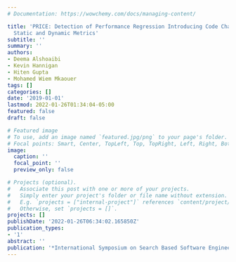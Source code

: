 ```yaml
---
# Documentation: https://wowchemy.com/docs/managing-content/

title: 'PRICE: Detection of Performance Regression Introducing Code Changes Using
  Static and Dynamic Metrics'
subtitle: ''
summary: ''
authors:
- Deema Alshoaibi
- Kevin Hannigan
- Hiten Gupta
- Mohamed Wiem Mkaouer
tags: []
categories: []
date: '2019-01-01'
lastmod: 2022-01-26T01:34:04-05:00
featured: false
draft: false

# Featured image
# To use, add an image named `featured.jpg/png` to your page's folder.
# Focal points: Smart, Center, TopLeft, Top, TopRight, Left, Right, BottomLeft, Bottom, BottomRight.
image:
  caption: ''
  focal_point: ''
  preview_only: false

# Projects (optional).
#   Associate this post with one or more of your projects.
#   Simply enter your project's folder or file name without extension.
#   E.g. `projects = ["internal-project"]` references `content/project/deep-learning/index.md`.
#   Otherwise, set `projects = []`.
projects: []
publishDate: '2022-01-26T06:34:02.165850Z'
publication_types:
- '1'
abstract: ''
publication: '*International Symposium on Search Based Software Engineering*'
---
```

